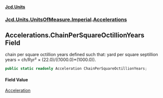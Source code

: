 #### [Jcd.Units](index 'index')
### [Jcd.Units.UnitsOfMeasure.Imperial](Jcd.Units.UnitsOfMeasure.Imperial 'Jcd.Units.UnitsOfMeasure.Imperial').[Accelerations](Accelerations 'Jcd.Units.UnitsOfMeasure.Imperial.Accelerations')

## Accelerations.ChainPerSquareOctillionYears Field

chain per square octillion years defined such that: yard per square septillion years = ch/Ryr² ×
(22.0)/((1000.0)*(1000.0)).

```csharp
public static readonly Acceleration ChainPerSquareOctillionYears;
```

#### Field Value
[Acceleration](Acceleration 'Jcd.Units.UnitTypes.Acceleration')